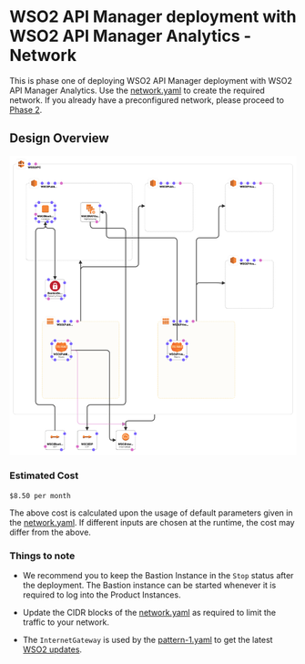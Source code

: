# WSO2 API Manager deployment with WSO2 API Manager Analytics - Network

This is phase one of deploying WSO2 API Manager deployment with WSO2 API Manager Analytics. Use the [network.yaml](network.yaml) to create the required network. If you already have a preconfigured network, please proceed to [Phase 2](../database/README.md).

## Design Overview

![Design Overview](../images/network.png)

### Estimated Cost

```
$8.50 per month
```
The above cost is calculated upon the usage of default parameters given in the [network.yaml](network.yaml). If different inputs are chosen at the runtime, the cost may differ from the above.

### Things to note

- We recommend you to keep the Bastion Instance in the `Stop` status after the deployment. The Bastion instance can be started whenever it is required to log into the Product Instances.

- Update the CIDR blocks of the [network.yaml](network.yaml) as required to limit the traffic to your network.

- The `InternetGateway` is used by the [pattern-1.yaml](../product/pattern-1.yaml) to get the latest [WSO2 updates](https://wso2.com/updates/).
